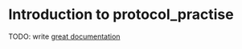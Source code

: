 # Introduction to protocol_practise

TODO: write [great documentation](http://jacobian.org/writing/what-to-write/)
